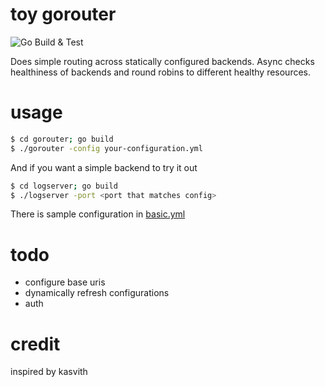 toy gorouter
============
![Go Build & Test](https://github.com/nhomble/toy-gorouter/workflows/Go%20Build%20&%20Test/badge.svg)

Does simple routing across statically configured backends. Async checks healthiness of backends and round robins to
different healthy resources.

# usage
```bash
$ cd gorouter; go build
$ ./gorouter -config your-configuration.yml
```

And if you want a simple backend to try it out
```bash
$ cd logserver; go build
$ ./logserver -port <port that matches config>
```

There is sample configuration in [basic.yml](resources/basic.yml)

# todo
- configure base uris
- dynamically refresh configurations
- auth

# credit
inspired by kasvith